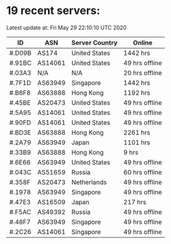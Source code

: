 # 19 recent servers:

Latest update at: Fri May 29 22:10:10 UTC 2020

| ID | ASN | Server Country | Online |
| -- | --- | -------------- | ------ |
| #.D09B | AS174 | United States | 1442 hrs |
| #.91BC | AS14061 | United States | 49 hrs offline |
| #.03A3 | N/A | N/A | 20 hrs offline |
| #.7F1D | AS63949 | Singapore | 1442 hrs |
| #.B6F8 | AS63888 | Hong Kong | 1192 hrs |
| #.45BE | AS20473 | United States | 49 hrs offline |
| #.5A95 | AS14061 | United States | 49 hrs offline |
| #.90FD | AS14061 | United States | 49 hrs offline |
| #.BD3E | AS63888 | Hong Kong | 2261 hrs |
| #.2A79 | AS63949 | Japan | 1101 hrs |
| #.33B9 | AS63888 | Hong Kong | 9 hrs |
| #.6E66 | AS63949 | United States | 49 hrs offline |
| #.043C | AS51659 | Russia | 60 hrs offline |
| #.358F | AS20473 | Netherlands | 49 hrs offline |
| #.1978 | AS63949 | Singapore | 49 hrs offline |
| #.47E3 | AS16509 | Japan | 217 hrs |
| #.F5AC | AS49392 | Russia | 49 hrs offline |
| #.48F7 | AS63949 | Singapore | 49 hrs offline |
| #.2C26 | AS14061 | Singapore | 49 hrs offline |


